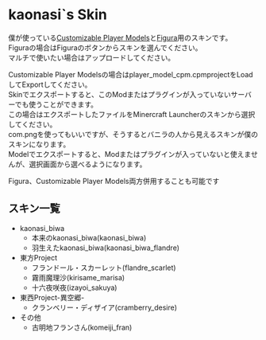 # kaonasi`s Skin
僕が使っている[Customizable Player Models](https://www.curseforge.com/minecraft/mc-mods/custom-player-models)と[Figura](https://www.curseforge.com/minecraft/mc-mods/figura)用のスキンです。  
Figuraの場合はFiguraのボタンからスキンを選んでください。  
マルチで使いたい場合はアップロードしてください。  

Customizable Player Modelsの場合はplayer_model_cpm.cpmprojectをLoadしてExportしてください。  
Skinでエクスポートすると、このModまたはプラグインが入っていないサーバーでも使うことができます。  
この場合はエクスポートしたファイルをMinercraft Launcherのスキンから選択してください。  
com.pngを使ってもいいですが、そうするとバニラの人から見えるスキンが僕のスキンになります。  
Modelでエクスポートすると、Modまたはプラグインが入っていないと使えませんが、選択画面から選べるようになります。

Figura、Customizable Player Models両方併用することも可能です  
## スキン一覧
- kaonasi_biwa
  - 本来のkaonasi_biwa(kaonasi_biwa)
  - 羽生えたkaonasi_biwa(kaonasi_biwa_flandre)
- 東方Project
    - フランドール・スカーレット(flandre_scarlet)
    - 霧雨魔理沙(kirisame_marisa)
    - 十六夜咲夜(izayoi_sakuya)
- 東西Project-異空郷-
    - クランベリー・ディザイア(cramberry_desire)
- その他
  - 古明地フランさん(komeiji_fran)